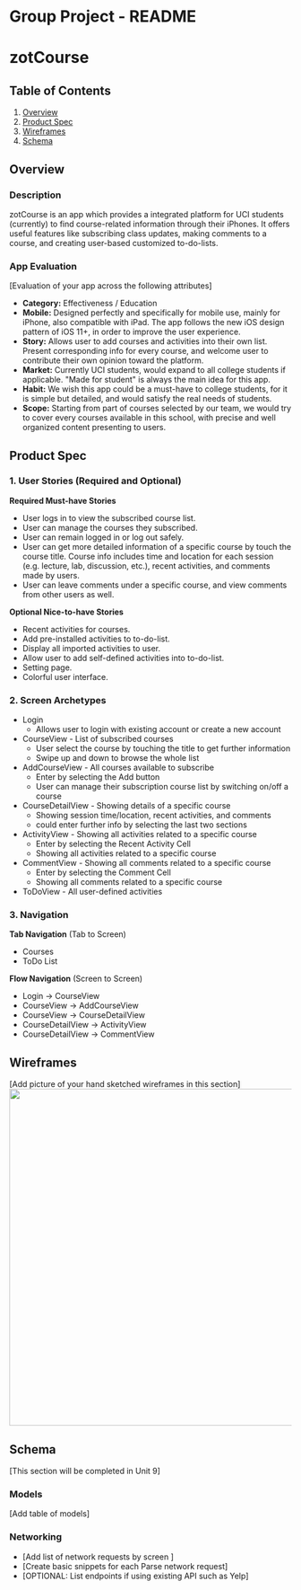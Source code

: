 Group Project - README
===

# zotCourse

## Table of Contents
1. [Overview](#Overview)
1. [Product Spec](#Product-Spec)
1. [Wireframes](#Wireframes)
2. [Schema](#Schema)

## Overview
### Description
zotCourse is an app which provides a integrated platform for UCI students (currently) to find course-related information through their iPhones. It offers useful features like subscribing class updates, making comments to a course, and creating user-based customized to-do-lists.

### App Evaluation
[Evaluation of your app across the following attributes]
- **Category:** Effectiveness / Education
- **Mobile:** Designed perfectly and specifically for mobile use, mainly for iPhone, also compatible with iPad. The app follows the new iOS design pattern of iOS 11+, in order to improve the user experience.
- **Story:** Allows user to add courses and activities into their own list. Present corresponding info for every course, and welcome user to contribute their own opinion toward the platform.
- **Market:** Currently UCI students, would expand to all college students if applicable. "Made for student" is always the main idea for this app.
- **Habit:** We wish this app could be a must-have to college students, for it is simple but detailed, and would satisfy the real needs of students.
- **Scope:** Starting from part of courses selected by our team, we would try to cover every courses available in this school, with precise and well organized content presenting to users.

## Product Spec

### 1. User Stories (Required and Optional)

**Required Must-have Stories**

* User logs in to view the subscribed course list.
* User can manage the courses they subscribed.
* User can remain logged in or log out safely.
* User can get more detailed information of a specific course by touch the course title. Course info includes time and location for each session (e.g. lecture, lab, discussion, etc.), recent activities, and comments made by users.
* User can leave comments under a specific course, and view comments from other users as well.

**Optional Nice-to-have Stories**

* Recent activities for courses.
* Add pre-installed activities to to-do-list.
* Display all imported activities to user.
* Allow user to add self-defined activities into to-do-list.
* Setting page.
* Colorful user interface.


### 2. Screen Archetypes

* Login
   * Allows user to login with existing account or create a new account
* CourseView - List of subscribed courses
   * User select the course by touching the title to get further information
   * Swipe up and down to browse the whole list
* AddCourseView - All courses available to subscribe
   * Enter by selecting the Add button
   * User can manage their subscription course list by switching on/off a course
* CourseDetailView - Showing details of a specific course
   * Showing session time/location, recent activities, and comments
   * could enter further info by selecting the last two sections
* ActivityView - Showing all activities related to a specific course
   * Enter by selecting the Recent Activity Cell
   * Showing all activities related to a specific course
* CommentView - Showing all comments related to a specific course
   * Enter by selecting the Comment Cell
   * Showing all comments related to a specific course
* ToDoView - All user-defined activities

### 3. Navigation

**Tab Navigation** (Tab to Screen)

* Courses
* ToDo List

**Flow Navigation** (Screen to Screen)

* Login -> CourseView
* CourseView -> AddCourseView
* CourseView -> CourseDetailView
* CourseDetailView -> ActivityView
* CourseDetailView -> CommentView

## Wireframes
[Add picture of your hand sketched wireframes in this section]
<img src="https://drive.google.com/file/d/14jXK3_yOVx43yG2beQKdIMtoQfVV7UqL/view?usp=sharing" width=600>

## Schema 
[This section will be completed in Unit 9]
### Models
[Add table of models]
### Networking
- [Add list of network requests by screen ]
- [Create basic snippets for each Parse network request]
- [OPTIONAL: List endpoints if using existing API such as Yelp]
